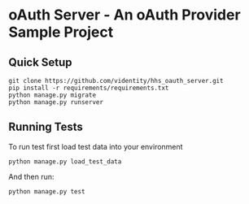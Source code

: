 oAuth Server - An oAuth Provider Sample Project
===============================================

Quick Setup
-----------

    git clone https://github.com/videntity/hhs_oauth_server.git
    pip install -r requirements/requirements.txt
    python manage.py migrate
    python manage.py runserver

Running Tests
-------------

To run test first load test data into your environment

    python manage.py load_test_data

And then run:

    python manage.py test
